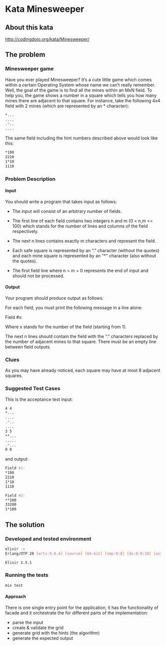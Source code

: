 # Kata Minesweeper

## About this kata

http://codingdojo.org/kata/Minesweeper/

## The problem

### Minesweeper game

Have you ever played Minesweeper? It’s a cute little game which comes within a certain Operating System whose name we can’t really remember. 
Well, the goal of the game is to find all the mines within an MxN field. 
To help you, the game shows a number in a square which tells you how many mines there are adjacent to that square. 
For instance, take the following 4x4 field with 2 mines (which are represented by an * character):
```bash
*...
....
.*..
....
```
The same field including the hint numbers described above would look like this:
```bash
*100
2210
1*10
1110
```

### Problem Description

#### Input

You should write a program that takes input as follows:

- The input will consist of an arbitrary number of fields. 

- The first line of each field contains two integers n and m (0 < n,m <= 100) which stands for the number of lines and 
columns of the field respectively. 

- The next n lines contains exactly m characters and represent the field. 

- Each safe square is represented by an “.” character (without the quotes) and each mine square is represented 
by an “*” character (also without the quotes). 

- The first field line where n = m = 0 represents the end of input and should not be processed.

#### Output

Your program should produce output as follows:

For each field, you must print the following message in a line alone:

Field #x:

Where x stands for the number of the field (starting from 1). 

The next n lines should contain the field with the “.” characters replaced by the number of adjacent mines to that square. 
There must be an empty line between field outputs.

### Clues

As you may have already noticed, each square may have at most 8 adjacent squares.

### Suggested Test Cases

This is the acceptance test input:
```bash
4 4
*...
....
.*..
....
3 5
**...
.....
.*...
0 0
```
and output:
```bash
Field #1:
*100
2210
1*10
1110

Field #2:
**100
33200
1*100
```

## The solution

### Developed and tested environment
```bash
elixir -v
Erlang/OTP 20 [erts-9.0.4] [source] [64-bit] [smp:8:8] [ds:8:8:10] [async-threads:10] [hipe] [kernel-poll:false] [dtrace]

Elixir 1.5.1

```
### Running the tests
```bash
mix test
```

#### Approach

There is one single entry point for the application, it has the functionality of facade and it orchestrate the
for different parts of the implementation:

- parse the input
- create & validate the grid
- generate grid with the hints (the algorithm)
- generate the expected output